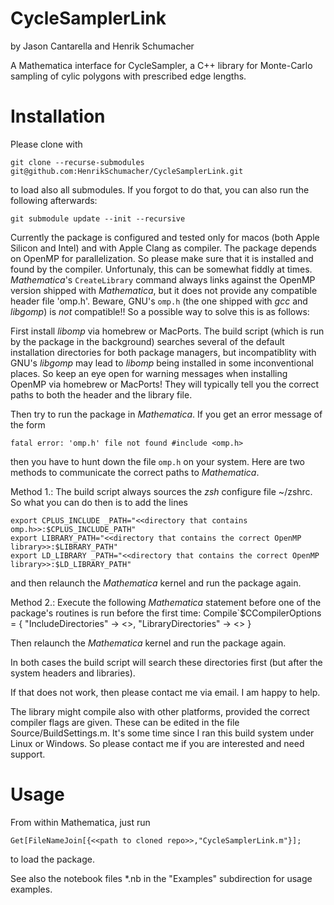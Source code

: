 # CycleSamplerLink
by Jason Cantarella and Henrik Schumacher


A Mathematica interface for CycleSampler, a C++ library for Monte-Carlo sampling of cylic polygons with prescribed edge lengths.

# Installation

Please clone with

    git clone --recurse-submodules git@github.com:HenrikSchumacher/CycleSamplerLink.git

to load also all submodules. If you forgot to do that, you can also run the following afterwards:

    git submodule update --init --recursive

Currently the package is configured and tested only for macos (both Apple Silicon and Intel) and with Apple Clang as compiler. 
The package depends on OpenMP for parallelization. So please make sure that it is installed and found by the compiler. Unfortunaly, this can be somewhat fiddly at times. _Mathematica_'s `CreateLibrary` command always links against the OpenMP version shipped with _Mathematica_, but it does not provide any compatible header file 'omp.h'. Beware, GNU's `omp.h` (the one shipped with _gcc_ and _libgomp_) is _not_ compatible!! So a possible way to solve this is as follows:

First install _libomp_ via homebrew or MacPorts. The build script (which is run by the package in the background) searches several of the default installation directories for both package managers, but incompatiblity with GNU's _libgomp_ may lead to _libomp_ being installed in some inconventional places. So keep an eye open for warning messages when installing OpenMP via homebrew or MacPorts! They will typically tell you the correct paths to both the header and the library file.

Then try to run the package in _Mathematica_. If you get an error message of the form

    fatal error: 'omp.h' file not found #include <omp.h>
    
then you have to hunt down the file `omp.h` on your system. Here are two methods to communicate the correct paths to _Mathematica_.


Method 1.: The build script always sources the _zsh_ configure file ~/zshrc. So what you can do then is to add the lines

    export CPLUS_INCLUDE _PATH="<<directory that contains omp.h>>:$CPLUS_INCLUDE_PATH"
    export LIBRARY_PATH="<<directory that contains the correct OpenMP library>>:$LIBRARY_PATH"
    export LD_LIBRARY _PATH="<<directory that contains the correct OpenMP library>>:$LD_LIBRARY_PATH"
    
and then relaunch the _Mathematica_ kernel and run the package again.

Method 2.: Execute the following _Mathematica_ statement before one of the package's routines is run before the first time:
    Compile`$CCompilerOptions = {
      "IncludeDirectories" -> <<directory that contains omp.h>>,
      "LibraryDirectories" -> <<directory that contains the correct OpenMP library>>
      }

Then relaunch the _Mathematica_ kernel and run the package again. 


In both cases the build script will search these directories first (but after the system headers and libraries).

If that does not work, then please contact me via email. I am happy to help.


The library might compile also with other platforms, provided the correct compiler flags are given. These can be edited in the file Source/BuildSettings.m. It's some time since I ran this build system under Linux or Windows. So please contact me if you are interested and need support.

# Usage

From within Mathematica, just run 

    Get[FileNameJoin[{<<path to cloned repo>>,"CycleSamplerLink.m"}];
    
to load the package.
    
See also the notebook files *.nb in the "Examples" subdirection for usage examples.
